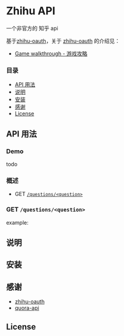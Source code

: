 # Zhihu API

一个非官方的 知乎 api  

基于[zhihu-oauth](https://github.com/7sDream/zhihu-oauth)，关于 [zhihu-oauth](https://github.com/7sDream/zhihu-oauth) 的介绍见：

* [Game walkthrough - 游戏攻略](http://zhihu-oauth.readthedocs.io/zh_CN/latest/for-dev/oauth/game.html)

### 目录
* [API 用法](#api-usage)
* [说明](#features)
* [安装](#installation)
* [感谢](#contributing)
* [License](#license)

## API 用法
### Demo

todo

### 概述

* GET [`/questions/<question>`](#get-question-info)

### GET `/questions/<question>`

example:


## 说明

## 安装

## 感谢

* [zhihu-oauth](https://github.com/7sDream/zhihu-oauth)
* [quora-api](https://github.com/csu/quora-api)

## License

